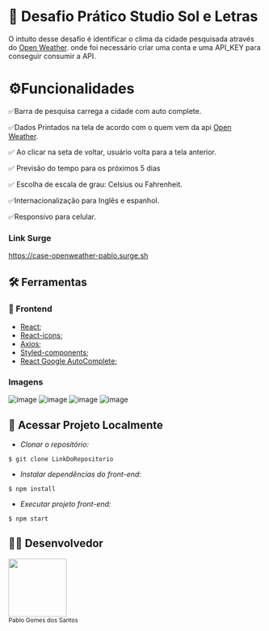 # :scroll: Desafio Prático Studio Sol e Letras

O intuito desse desafio é identificar o clima da cidade pesquisada através do [Open Weather](https://openweathermap.org). onde foi necessário criar uma conta e uma API_KEY para conseguir consumir a API. 

#  ⚙️Funcionalidades

✅Barra de pesquisa carrega a cidade com auto complete.

✅Dados Printados na tela de acordo com o quem vem da api [Open Weather](https://openweathermap.org).

✅ Ao clicar na seta de voltar, usuário volta para a tela anterior.

✅ Previsão do tempo para os próximos 5 dias

✅ Escolha de escala de grau: Celsius ou Fahrenheit.

✅Internacionalização para Inglês e espanhol.

✅Responsivo para celular.


### Link Surge 
https://case-openweather-pablo.surge.sh

## :hammer_and_wrench: Ferramentas 
### 🍮 Frontend
- [React](https://pt-br.reactjs.org/);
- [React-icons](https://react-icons.github.io/react-icons/);
- [Axios](https://axios-http.com/ptbr/docs/intro/);
- [Styled-components](https://styled-components.com/docs/);
- [React Google AutoComplete](https://www.npmjs.com/package/react-google-autocomplete#useplaceswidget);

### Imagens
![image](https://user-images.githubusercontent.com/84820536/185392066-6df44bcb-e8d4-4738-929c-0ad84ca9c565.png)
![image](https://user-images.githubusercontent.com/84820536/185392259-12f25ad2-67e2-4e8a-96a4-4720eb91582a.png)
![image](https://user-images.githubusercontent.com/84820536/185392330-cc5e28bb-dd9d-4823-81bf-55195350858c.png)
![image](https://user-images.githubusercontent.com/84820536/185392435-8462ed69-25cf-4f58-8dad-e91214e99f12.png)

## 📁 Acessar Projeto Localmente

- *Clonar o repositório:*

```
$ git clone LinkDoRepositorio
```
- *Instalar dependências do front-end:*
```
$ npm install
```
- *Executar projeto front-end:*
```
$ npm start
```
## 👨‍💻 Desenvolvedor

<img src="https://avatars.githubusercontent.com/u/84820536?v=4" width=115> <br><sub>Pablo Gomes dos Santos</sub>

